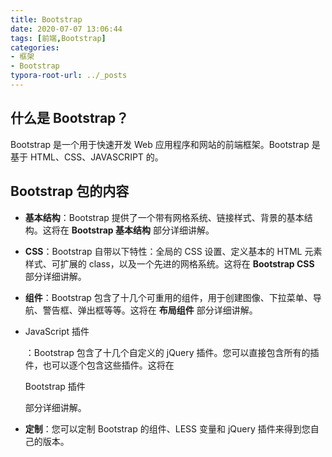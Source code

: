 ```yaml
---
title: Bootstrap
date: 2020-07-07 13:06:44
tags: [前端,Bootstrap]
categories:
- 框架
- Bootstrap
typora-root-url: ../_posts
---
```


## 什么是 Bootstrap？

Bootstrap 是一个用于快速开发 Web 应用程序和网站的前端框架。Bootstrap 是基于 HTML、CSS、JAVASCRIPT 的。

## Bootstrap 包的内容

- **基本结构**：Bootstrap 提供了一个带有网格系统、链接样式、背景的基本结构。这将在 **Bootstrap 基本结构** 部分详细讲解。

- **CSS**：Bootstrap 自带以下特性：全局的 CSS 设置、定义基本的 HTML 元素样式、可扩展的 class，以及一个先进的网格系统。这将在 **Bootstrap CSS** 部分详细讲解。

- **组件**：Bootstrap 包含了十几个可重用的组件，用于创建图像、下拉菜单、导航、警告框、弹出框等等。这将在 **布局组件** 部分详细讲解。

- JavaScript 插件

  ：Bootstrap 包含了十几个自定义的 jQuery 插件。您可以直接包含所有的插件，也可以逐个包含这些插件。这将在

   

  Bootstrap 插件

   

  部分详细讲解。

  

- **定制**：您可以定制 Bootstrap 的组件、LESS 变量和 jQuery 插件来得到您自己的版本。